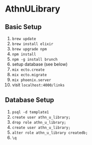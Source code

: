 # AthnULibrary

## Basic Setup
1. `brew update`
2. `brew install elixir`
3. `brew upgrade npm`
4. `npm install`
5. `npm -g install brunch`
6. setup database (see below)
7. `mix ecto.create`
8. `mix ecto.migrate`
9. `mix phoenix.server`
10. visit `localhost:4000/links`

## Database Setup
1. `psql -d template1`
2. `create user athn_u_library;`
3. `drop role athn_u_library;`
4. `create user athn_u_library;`
5. `alter role athn_u_library createdb;`
6. `\q`
